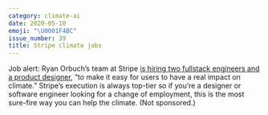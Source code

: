 ```yaml
---
category: climate-ai
date: 2020-05-10
emoji: "\U0001F4BC"
issue_number: 39
title: Stripe climate jobs
---
```


Job alert: Ryan Orbuch’s team at Stripe [is hiring two fullstack engineers and a product designer](https://twitter.com/orbuch/status/1254848416212869120?utm_campaign=Dynamically%20Typed&utm_medium=email&utm_source=Revue%20newsletter), “to make it easy for users to have a real impact on climate.” Stripe’s execution is always top-tier so if you’re a designer or software engineer looking for a change of employment, this is the most sure-fire way you can help the climate.
(Not sponsored.)